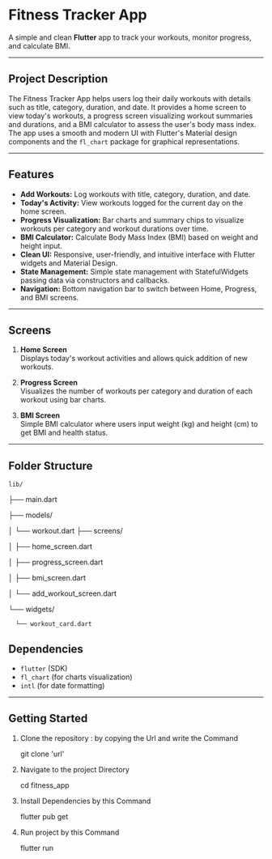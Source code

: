 # Fitness Tracker App

A simple and clean **Flutter** app to track your workouts, monitor progress, and calculate BMI.

---

## Project Description

The Fitness Tracker App helps users log their daily workouts with details such as title, category, duration, and date. It provides a home screen to view today's workouts, a progress screen visualizing workout summaries and durations, and a BMI calculator to assess the user's body mass index. The app uses a smooth and modern UI with Flutter's Material design components and the `fl_chart` package for graphical representations.

---

## Features

- **Add Workouts:** Log workouts with title, category, duration, and date.
- **Today's Activity:** View workouts logged for the current day on the home screen.
- **Progress Visualization:** Bar charts and summary chips to visualize workouts per category and workout durations over time.
- **BMI Calculator:** Calculate Body Mass Index (BMI) based on weight and height input.
- **Clean UI:** Responsive, user-friendly, and intuitive interface with Flutter widgets and Material Design.
- **State Management:** Simple state management with StatefulWidgets passing data via constructors and callbacks.
- **Navigation:** Bottom navigation bar to switch between Home, Progress, and BMI screens.

---

## Screens

1. **Home Screen**  
   Displays today's workout activities and allows quick addition of new workouts.

2. **Progress Screen**  
   Visualizes the number of workouts per category and duration of each workout using bar charts.

3. **BMI Screen**  
   Simple BMI calculator where users input weight (kg) and height (cm) to get BMI and health status.

---

## Folder Structure

    lib/
 ├── main.dart
 
 ├── models/
 
 │    └── workout.dart
 ├── screens/
 
 │    ├── home_screen.dart
 
 │    ├── progress_screen.dart
 
 │    ├── bmi_screen.dart
 
 │    └── add_workout_screen.dart
 
 └── widgets/
 
      └── workout_card.dart



## Dependencies

- `flutter` (SDK)
- `fl_chart` (for charts visualization)
- `intl` (for date formatting)

---

## Getting Started

1. Clone the repository : by copying the Url and write the Command

    git clone 'url'

3. Navigate to the project Directory

    cd fitness_app

5. Install Dependencies by this Command
   
    flutter pub get

7. Run project by this Command
   
    flutter run 
